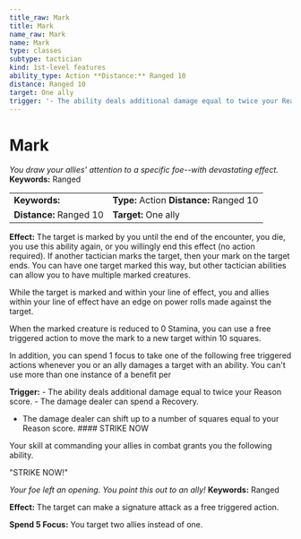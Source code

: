 ```yaml
---
title_raw: Mark
title: Mark
name_raw: Mark
name: Mark
type: classes
subtype: tactician
kind: 1st-level features
ability_type: Action **Distance:** Ranged 10
distance: Ranged 10
target: One ally
trigger: '- The ability deals additional damage equal to twice your Reason score. - The damage dealer can spend a Recovery.'
---
```


# Mark

*You draw your allies' attention to a specific foe--with devastating effect.* **Keywords:** Ranged

|                         |                                          |
| :---------------------- | :--------------------------------------- |
| **Keywords:**           | **Type:** Action **Distance:** Ranged 10 |
| **Distance:** Ranged 10 | **Target:** One ally                     |

**Effect:** The target is marked by you until the end of the encounter, you die, you use this ability again, or you willingly end this effect (no action required). If another tactician marks the target, then your mark on the target ends. You can have one target marked this way, but other tactician abilities can allow you to have multiple marked creatures.

While the target is marked and within your line of effect, you and allies within your line of effect have an edge on power rolls made against the target.

When the marked creature is reduced to 0 Stamina, you can use a free triggered action to move the mark to a new target within 10 squares.

In addition, you can spend 1 focus to take one of the following free triggered actions whenever you or an ally damages a target with an ability. You can't use more than one instance of a benefit per

**Trigger:** - The ability deals additional damage equal to twice your Reason score. - The damage dealer can spend a Recovery.

- The damage dealer can shift up to a number of squares equal to your Reason score. #### STRIKE NOW

Your skill at commanding your allies in combat grants you the following ability.

"STRIKE NOW!"

*Your foe left an opening. You point this out to an ally!* **Keywords:** Ranged

**Effect:** The target can make a signature attack as a free triggered action.

**Spend 5 Focus:** You target two allies instead of one.
